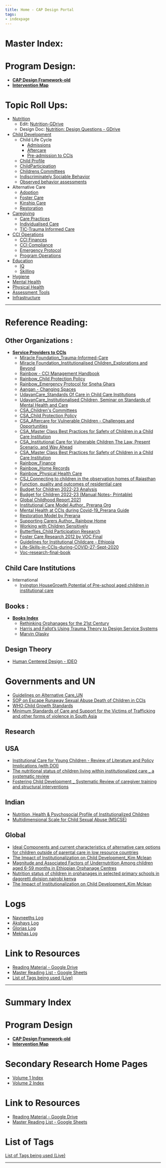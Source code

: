```yaml
---
title: Home - CAP Design Portal
tags:
- indexpage
---
```


# Master Index: 

# Program Design:
- **[CAP Design Framework-old](Program%20Design/Archived/CAP%20Design%20Framework-old.md)**
- **[Intervention Map](Program%20Design/Archived/Intervention%20Map.md)**


# Topic Roll Ups: 
- [Nutrition](Volume%201/Roll%20Ups/Nutrition/Nutrition.md)  
	- Edit: [Nutrition-GDrive](https://docs.google.com/document/d/1lJpzuvpj_SRylIZWNucZ3DuFaQMg8TOfJprDC3kL8Qk/edit?usp=sharing)
	- Design Doc: [Nutrition: Design Questions - GDrive](https://docs.google.com/document/d/1SnHUuJ0hSmpWHlsm7BPRzdJ7afB4FXC1cEVVM-nALVA/edit#)
- [Child Development](Volume%201/Roll%20Ups/Child%20Development/Child%20Development.md)
	- Child Life Cycle
		- [Admissions](Volume%201/Roll%20Ups/Child%20Development/Child%20Lifecycle/Admissions.md)
		- [Aftercare](Volume%201/Roll%20Ups/Child%20Development/Child%20Lifecycle/Aftercare.md)
		- [Pre-admission to CCIs](Volume%201/Roll%20Ups/Child%20Development/Child%20Lifecycle/Pre-admission%20to%20CCIs.md)
	- [Child Profile](Volume%201/Roll%20Ups/Child%20Development/Child%20Profile.md)
	- [ChildParticipation](Volume%201/Roll%20Ups/Child%20Development/ChildParticipation.md)
	- [Childrens Committees](Volume%201/Roll%20Ups/Child%20Development/Childrens%20Committees.md)
	- [Indiscriminately Sociable Behavior](Volume%201/Roll%20Ups/Child%20Development/Indiscriminately%20Sociable%20Behavior.md)
	- [Observed behavior assessments](Volume%201/Roll%20Ups/Child%20Development/Observed%20behavior%20assessments.md)
- Alternative Care
	- [Adoption](Volume%201/Roll%20Ups/Alternative%20Care/Adoption.md)
	- [Foster Care](Volume%201/Roll%20Ups/Alternative%20Care/Foster%20Care.md)
	- [Kinship Care](Volume%201/Roll%20Ups/Alternative%20Care/Kinship%20Care.md)
	- [Restoration](Volume%201/Roll%20Ups/Alternative%20Care/Restoration.md)
- [Caregiving](Volume%201/Roll%20Ups/Caregiving/Caregiving.md)
	- [Care Practices](Volume%201/Roll%20Ups/Caregiving/Care%20Practices.md)
	- [Individualised Care](Volume%201/Roll%20Ups/Caregiving/Individualised%20Care.md)
	- [TIC-Trauma Informed Care](Volume%201/Roll%20Ups/Caregiving/TIC-Trauma%20Informed%20Care.md)
- [CCI Operations](Volume%201/Roll%20Ups/CCI%20Operations/CCI%20Operations.md)
	- [CCI Finances](Volume%201/Roll%20Ups/CCI%20Operations/CCI%20Finances.md)
	- [CCI Compliance](Volume%201/Roll%20Ups/CCI%20Operations/CCI%20Compliance.md)
	- [Emergency Protocol](Volume%201/Roll%20Ups/CCI%20Operations/Emergency%20Protocol.md)
	- [Program Operations](Volume%201/Roll%20Ups/CCI%20Operations/Program%20Operations.md)
- [Education](Volume%201/Roll%20Ups/Education/Education.md)
	- [IQ](Volume%201/Roll%20Ups/Education/IQ.md)
	- [Skilling](Volume%201/Roll%20Ups/Education/Skilling.md)
- [Hygiene](Volume%201/Roll%20Ups/Hygiene/Hygiene.md)
- [Mental Health](Volume%201/Roll%20Ups/Mental%20Health/Mental%20Health.md)
- [Physical Health](Volume%201/Roll%20Ups/Physical%20Health/Physical%20Health.md)
- [Assessment Tools](Volume%201/Roll%20Ups/Assessment%20Tools.md)
- [Infrastructure](Volume%201/Roll%20Ups/Infrastructure.md)
---

# Reference Reading:

## Other Organizations :
- **[Service Providers to CCIs](Volume%201/Reference%20Reading/Service%20Providers%20to%20CCIs/Service%20Providers%20to%20CCIs.md)**
	- [Miracle Foundation_Trauma-Informed-Care](Volume%201/Reference%20Reading/Service%20Providers%20to%20CCIs/Miracle%20Foundation/Miracle%20Foundation_Trauma-Informed-Care.md)
	- [Miracle Foundation_Institutionalised Children_Explorations and Beyond](Volume%201/Reference%20Reading/Service%20Providers%20to%20CCIs/Miracle%20Foundation/Miracle%20Foundation_Institutionalised%20Children_Explorations%20and%20Beyond.md)
	- [Rainbow - CCI Management Handbook](Volume%201/Reference%20Reading/Service%20Providers%20to%20CCIs/Rainbow%20Foundation/Rainbow%20-%20CCI%20Management%20Handbook.md)
	- [Rainbow_Child Protection Policy](Volume%202/Reference%20Reading/Service%20providers%20to%20CCIs/Rainbow/Rainbow_Child%20Protection%20Policy.md)
	- [Rainbow_Emergency Protocol for Sneha Ghars](Volume%202/Reference%20Reading/Service%20providers%20to%20CCIs/Rainbow/Rainbow_Emergency%20Protocol%20for%20Sneha%20Ghars.md)
	- [Aangan - Changing Spaces](Volume%201/Reference%20Reading/Service%20Providers%20to%20CCIs/Aangan/Aangan%20-%20Changing%20Spaces.md)
	- [UdayanCare_Standards Of Care in Child Care Institutions](Volume%201/Reference%20Reading/Service%20Providers%20to%20CCIs/Udayan%20Care/UdayanCare_Standards%20Of%20Care%20in%20Child%20Care%20Institutions.md)
	- [UdayanCare_Institutionalised Children, Seminar on Standards of Mental Health and Care](Volume%202/Reference%20Reading/Service%20providers%20to%20CCIs/Udayan%20Care/UdayanCare_Institutionalised%20Children,%20Seminar%20on%20Standards%20of%20Mental%20Health%20and%20Care.md)
	- [CSA_Children's Committees](Volume%202/Reference%20Reading/Service%20providers%20to%20CCIs/Catalysts%20for%20Social%20Action/CSA_Children's%20Committees.md)
	- [CSA_Child Protection Policy](Volume%202/Reference%20Reading/Service%20providers%20to%20CCIs/Catalysts%20for%20Social%20Action/CSA_Child%20Protection%20Policy.md)
	- [CSA_Aftercare for Vulnerable Children - Challenges and Opportunities](Volume%202/Reference%20Reading/Service%20providers%20to%20CCIs/Catalysts%20for%20Social%20Action/CSA_Aftercare%20for%20Vulnerable%20Children%20-%20Challenges%20and%20Opportunities.md)
	- [CSA_Master Class Best Practices for Safety of Children in a Child Care Institution](Volume%202/Reference%20Reading/Service%20providers%20to%20CCIs/Catalysts%20for%20Social%20Action/CSA_Master%20Class%20Best%20Practices%20for%20Safety%20of%20Children%20in%20a%20Child%20Care%20Institution.md)
	- [CSA_Institutional Care for Vulnerable Children The Law, Present Scenario, and Way Ahead](Volume%202/Reference%20Reading/Service%20providers%20to%20CCIs/Catalysts%20for%20Social%20Action/CSA_Institutional%20Care%20for%20Vulnerable%20Children%20The%20Law,%20Present%20Scenario,%20and%20Way%20Ahead.md)
	- [CSA_Master Class Best Practices for Safety of Children in a Child Care Institution](Volume%202/Reference%20Reading/Service%20providers%20to%20CCIs/Catalysts%20for%20Social%20Action/CSA_Master%20Class%20Best%20Practices%20for%20Safety%20of%20Children%20in%20a%20Child%20Care%20Institution.md)
	- [Rainbow_Finance](Volume%202/Reference%20Reading/Service%20providers%20to%20CCIs/Rainbow/Rainbow_Finance.md)
	- [Rainbow_Home Records](Volume%202/Reference%20Reading/Service%20providers%20to%20CCIs/Rainbow/Rainbow_Home%20Records.md)
	- [Rainbow_Physical Health Care](Volume%202/Reference%20Reading/Service%20providers%20to%20CCIs/Rainbow/Rainbow_Physical%20Health%20Care.md)
	- [CSJ_Connecting to children in the observation homes of Rajasthan](Volume%202/Reference%20Reading/Service%20providers%20to%20CCIs/Counsel%20to%20Secure%20Justice/CSJ_Connecting%20to%20children%20in%20the%20observation%20homes%20of%20Rajasthan.md)
	- [Function, quality and outcomes of residential care](Volume%202/Reference%20Reading/Service%20providers%20to%20CCIs/SOS/Function,%20quality%20and%20outcomes%20of%20residential%20care.md)
	- [Budget for Children 2022-23 Analysis](Volume%203/Reference%20Reading/Governments%20&%20UN/Budget%20for%20Children%202022-23%20Analysis.md)
	- [Budget for Children 2022-23 (Manual Notes- Printable)](Volume%203/Reference%20Reading/Governments%20&%20UN/Budget%20for%20Children%202022-23%20(Manual%20Notes-%20Printable).md)
	- [Global Childhood Report 2021](Volume%203/Reference%20Reading/Research%20Papers/Global%20Research/Global%20Childhood%20Report%202021.md)
	- [Institutional Care Model Author_ Prerana Org](Volume%203/Reference%20Reading/Service%20Providers%20to%20CCIs/Prerana/Institutional%20Care%20Model%20Author_%20Prerana%20Org.md)
	- [Mental Health at CCIs during Covid-19_Prerana Guide](Volume%203/Reference%20Reading/Service%20Providers%20to%20CCIs/Prerana/Mental%20Health%20at%20CCIs%20during%20Covid-19_Prerana%20Guide.md)
	- [Restoration Model by Prerana](Volume%203/Reference%20Reading/Service%20Providers%20to%20CCIs/Prerana/Restoration%20Model%20by%20Prerana.md)
	- [Supporting Carers Author_ Rainbow Home](Volume%203/Reference%20Reading/Service%20Providers%20to%20CCIs/Rainbow/Supporting%20Carers%20Author_%20Rainbow%20Home.md)
	- [Working with Children Sensitively](Volume%203/Reference%20Reading/Service%20Providers%20to%20CCIs/Prerana/Working%20with%20Children%20Sensitively.md)
	- [Butterflies_Child Participation Research](Volume%204/Butterflies_Child%20Participation%20Research.md)
	- [Foster Care Research 2012 by VOC Final](Volume%204/Foster%20Care%20Research%202012%20by%20VOC%20Final.md)
	- [Guidelines for Institutional Childcare - Ethiopia](Volume%204/Guidelines%20for%20Institutional%20Childcare%20-%20Ethiopia.md)
	- [Life-Skills-in-CCIs-during-COVID-27-Sept-2020](Volume%204/Life-Skills-in-CCIs-during-COVID-27-Sept-2020.md)
	- [Voc-research-final-book](Volume%204/Voc-research-final-book.md)

## Child Care Institutions
- International
	- [Irvington HouseGrowth Potential of Pre-school aged children in institutional care](Volume%201/Reference%20Reading/CCIs/Intl/Irvington%20HouseGrowth%20Potential%20of%20Pre-school%20aged%20children%20in%20institutional%20care.md)
## Books :
- **[Books Index](Volume%201/Reference%20Reading/Books/Books%20Index.md)**
	- [Rethinking Orphanages for the 21st Century](Volume%201/Reference%20Reading/Books/Rethinking%20Orphanages%20for%20the%2021st%20Century.md)
	- [Harris and Fallot’s Using Trauma Theory to Design Service Systems](Harris%20and%20Fallot’s%20Using%20Trauma%20Theory%20to%20Design%20Service%20Systems)
	- [Marvin Olasky](Marvin%20Olasky)

## Design Theory
- [Human Centered Design - IDEO](Volume%201/Program%20Design%20Tools/Human%20Centered%20Design%20-%20IDEO.md)

# Governments and UN
- [Guidelines on Alternative Care_UN](Volume%201/Reference%20Reading/Governments%20&%20UN/Guidelines%20on%20Alternative%20Care_UN.md)
- [SOP on Escape Runaway Sexual Abuse Death of Children in CCIs](Volume%202/Reference%20Reading/Governments%20&%20UN/SOP%20on%20Escape%20Runaway%20Sexual%20Abuse%20Death%20of%20Children%20in%20CCIs.md)
- [WHO Child Growth Standards](Volume%201/Reference%20Reading/Governments%20&%20UN/WHO/WHO_Growth%20reference%20for%20school%20aged%20children%20and%20adolescents.md)
-  [Minimum Standards of Care and Support for the Victims of Trafficking and other forms of violence in South Asia](Volume%201/Reference%20Reading/Governments%20&%20UN/Minimum%20Standards%20of%20Care%20and%20Support%20for%20the%20Victims%20of%20Trafficking%20and%20other%20forms%20of%20violence%20in%20South%20Asia.md)

## Research
## USA
- [Institutional Care for Young Children -  Review of Literature and Policy Implications  (with DOI)](Volume%201/Reference%20Reading/Research%20Papers/US/Institutional%20Care%20for%20Young%20Children%20-%20%20Review%20of%20Literature%20and%20Policy%20Implications%20%20(with%20DOI).md)
- [The nutritional status of children living within institutionalized care _ a systematic review](Volume%201/Reference%20Reading/Research%20Papers/US/The%20nutritional%20status%20of%20children%20living%20within%20institutionalized%20care%20_%20a%20systematic%20review.md)
- [Fostering Child Development _ Systematic Review of caregiver training and structural interventions](Volume%201/Reference%20Reading/Research%20Papers/US/Fostering%20Child%20Development%20_%20Systematic%20Review%20of%20caregiver%20training%20and%20structural%20interventions.md)

## Indian
- [Nutrition, Health & Psychosocial Profile of Institutionalized Children](Volume%201/Reference%20Reading/Research%20Papers/India/Nutrition,%20Health%20&%20Psychosocial%20Profile%20of%20Institutionalized%20Children.md)
- [Multidimensional Scale for Child Sexual Abuse (MSCSE)](Volume%201/Reference%20Reading/Research%20Papers/India/Multidimensional%20Scale%20for%20Child%20Sexual%20Abuse%20(MSCSE).md)

## Global
- [Ideal Components and current characteristics of alternative care options for children outside of parental care in low resource countries](Volume%201/Reference%20Reading/Research%20Papers/Global/Ideal%20Components%20and%20current%20characteristics%20of%20alternative%20care%20options%20for%20children%20outside%20of%20parental%20care%20in%20low%20resource%20countries.md)
- [The Impact of Institutionalization on Child Development_Kim Mclean](Volume%201/Reference%20Reading/Research%20Papers/Global/The%20Impact%20of%20Institutionalization%20on%20Child%20Development_Kim%20Mclean.md)
- [Magnitude and Associated Factors of Undernutrition Among children aged 6-59 months in Ethiopian Orphanage Centres](Volume%201/Reference%20Reading/Research%20Papers/Global/Magnitude%20and%20Associated%20Factors%20of%20Undernutrition%20Among%20children%20aged%206-59%20months%20in%20Ethiopian%20Orphanage%20Centres.md)
- [Nutrition status of children in orphanages in selected primary schools in dagoretti division nairobi kenya](Volume%201/Reference%20Reading/Research%20Papers/Global/Nutrition%20status%20of%20children%20in%20orphanages%20in%20selected%20primary%20schools%20in%20dagoretti%20division%20nairobi%20kenya.md)
- [The Impact of Institutionalization on Child Development_Kim Mclean](Volume%201/Reference%20Reading/Research%20Papers/Global/The%20Impact%20of%20Institutionalization%20on%20Child%20Development_Kim%20Mclean.md)

# Logs
- [Navneeths Log](Volume%201/Daily%20Log/Navneeths%20Log.md)
- [Akshays Log](Volume%202/Daily%20Log/Akshays%20Log.md)
- [Glorias Log](Volume%203/Research%20Journal%20-%20Glo.md)
- [Mekhas Log](Volume%204/Research%20Journal_Mekha.md)


# Link to Resources
- [Reading Material - Google Drive](https://drive.google.com/drive/folders/1pXvNVosGaDIU5cvTSLL_ChbHzob3tKzf?usp=sharing)
- [Master Reading List - Google Sheets](https://docs.google.com/spreadsheets/d/1GRiS7QFPiak-1Ob3TdobKnaHqgUBb_8B-fErHP1BXUA/edit?usp=sharing)
- [List of Tags being used (Live)](List%20of%20Tags%20being%20used%20(Live).md)



---
# Summary Index 

# Program Design
- **[CAP Design Framework-old](Program%20Design/Archived/CAP%20Design%20Framework-old.md)**
- **[Intervention Map](Program%20Design/Archived/Intervention%20Map.md)**


# Secondary Research Home Pages

- [Volume 1 Index](Volume%201/Volume%201%20Index.md)
- [Volume 2 Index](Volume%202/Volume%202%20Index.md)

# Link to Resources
- [Reading Material - Google Drive](https://drive.google.com/drive/folders/1pXvNVosGaDIU5cvTSLL_ChbHzob3tKzf?usp=sharing)
- [Master Reading List - Google Sheets](https://docs.google.com/spreadsheets/d/1GRiS7QFPiak-1Ob3TdobKnaHqgUBb_8B-fErHP1BXUA/edit?usp=sharing)

# List of Tags
[List of Tags being used (Live)](List%20of%20Tags%20being%20used%20(Live).md)

---
